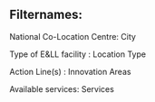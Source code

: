 ## Filternames:
National Co-Location Centre: City

Type of E&LL facility : Location Type

Action Line(s) : Innovation Areas

Available services: Services
